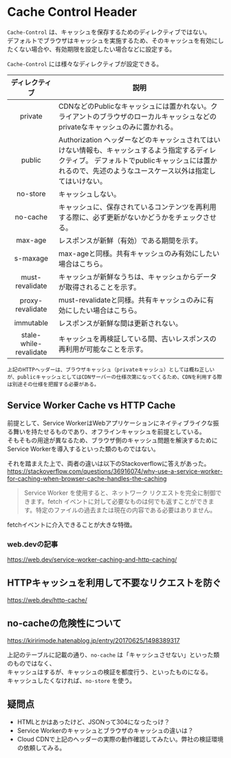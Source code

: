 # Cache Control Header

```Cache-Control``` は、キャッシュを保存するためのディレクティブではない。  
デフォルトでブラウザはキャッシュを実施するため、そのキャッシュを有効にしたくない場合や、有効期限を設定したい場合などに設定する。  

```Cache-Control``` には様々なディレクティブが設定できる。

|ディレクティブ|説明|
| :--: | -- |
| private | CDNなどのPublicなキャッシュには置かれない。クライアントのブラウザのローカルキャッシュなどのprivateなキャッシュのみに置かれる。 |
| public | Authorization ヘッダーなどのキャッシュされてはいけない情報も、キャッシュするよう指定するディレクティブ。  デフォルトでpublicキャッシュには置かれるので、先述のようなユースケース以外は指定してはいけない。 |
| no-store | キャッシュしない。 |
| no-cache | キャッシュに、保存されているコンテンツを再利用する際に、必ず更新がないかどうかをチェックさせる。 |
| max-age | レスポンスが新鮮（有効）である期間を示す。 |
| s-maxage | max-ageと同様。共有キャッシュのみ有効にしたい場合はこちら。 |
| must-revalidate | キャッシュが新鮮なうちは、キャッシュからデータが取得されることを示す。 |
| proxy-revalidate | must-revalidateと同様。共有キャッシュのみに有効にしたい場合はこちら。 |
| immutable | レスポンスが新鮮な間は更新されない。 |
| stale-while-revalidate | キャッシュを再検証している間、古いレスポンスの再利用が可能なことを示す。 |



```上記のHTTPヘッダーは、ブラウザキャッシュ（privateキャッシュ）としては概ね正しいが、publicキャッシュとしてはCDNサーバーの仕様次第になってくるため、CDNを利用する際は別途その仕様を把握する必要がある。```



## Service Worker Cache vs HTTP Cache

前提として、Service WorkerはWebアプリケーションにネイティブライクな振る舞いを持たせるものであり、オフラインキャッシュを前提としている。  
そもそもの用途が異なるため、ブラウザ側のキャッシュ問題を解決するためにService Workerを導入するといった類のものではない。  

それを踏まえた上で、両者の違いは以下のStackoverflowに答えがあった。
https://stackoverflow.com/questions/36916074/why-use-a-service-worker-for-caching-when-browser-cache-handles-the-caching

> Service Worker を使用すると、ネットワーク リクエストを完全に制御できます。fetch イベントに対して必要なものは何でも返すことができます。特定のファイルの過去または現在の内容である必要はありません。

fetchイベントに介入できることが大きな特徴。

### web.devの記事
https://web.dev/service-worker-caching-and-http-caching/


## HTTPキャッシュを利用して不要なリクエストを防ぐ
https://web.dev/http-cache/

## no-cacheの危険性について
https://kiririmode.hatenablog.jp/entry/20170625/1498389317

上記のテーブルに記載の通り、```no-cache``` は「キャッシュさせない」といった類のものではなく、  
キャッシュはするが、キャッシュの検証を都度行う、といったものになる。  
キャッシュしたくなければ、```no-store``` を使う。



## 疑問点
- HTMLとかはあったけど、JSONって304になったっけ？
- Service Workerのキャッシュとブラウザのキャッシュの違いは？
- Cloud CDNで上記のヘッダーの実際の動作確認してみたい。弊社の検証環境の依頼してみる。
